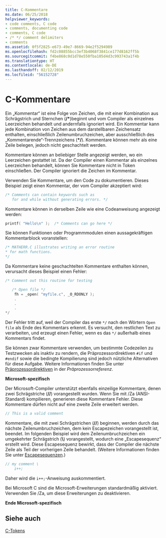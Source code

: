 ```yaml
---
title: C-Kommentare
ms.date: 06/25/2018
helpviewer_keywords:
- code comments, C code
- comments, documenting code
- comments, C code
- /* */ comment delimiters
- comments
ms.assetid: 0f5f2825-e673-49e7-8669-94e2f5294989
ms.openlocfilehash: fd2c08855bcc3ef3b4068f3841ce177d8162ff5b
ms.sourcegitcommit: f4be868c0d1d78e550fba105d4d3c993743a1f4b
ms.translationtype: HT
ms.contentlocale: de-DE
ms.lasthandoff: 02/12/2019
ms.locfileid: "56152728"
---
```

# <a name="c-comments"></a>C-Kommentare

Ein „Kommentar“ ist eine Folge von Zeichen, die mit einer Kombination aus Schrägstrich und Sternchen (<strong>/\*</strong>)beginnt und vom Compiler als einzelnes Leerzeichen behandelt und andernfalls ignoriert wird. Ein Kommentar kann jede Kombination von Zeichen aus dem darstellbaren Zeichensatz enthalten, einschließlich Zeilenumbruchzeichen, aber ausschließlich des „Kommentarende“-Trennzeichens (<strong>\*/</strong>). Kommentare können mehr als eine Zeile belegen, jedoch nicht geschachtelt werden.

Kommentare können an beliebiger Stelle angezeigt werden, wo ein Leerzeichen gestattet ist. Da der Compiler einen Kommentar als einzelnes Leerzeichen behandelt, können Sie Kommentare nicht in Token einschließen. Der Compiler ignoriert die Zeichen im Kommentar.

Verwenden Sie Kommentare, um den Code zu dokumentieren. Dieses Beispiel zeigt einen Kommentar, der vom Compiler akzeptiert wird:

```C
/* Comments can contain keywords such as
   for and while without generating errors. */
```

Kommentare können in derselben Zeile wie eine Codeanweisung angezeigt werden:

```C
printf( "Hello\n" );  /* Comments can go here */
```

Sie können Funktionen oder Programmmodulen einen aussagekräftigen Kommentarblock voranstellen:

```C
/* MATHERR.C illustrates writing an error routine
* for math functions.
*/
```

Da Kommentare keine geschachtelten Kommentare enthalten können, verursacht dieses Beispiel einen Fehler:

```C
/* Comment out this routine for testing

   /* Open file */
    fh = _open( "myfile.c", _O_RDONLY );
    .
    .
    .
*/
```

Der Fehler tritt auf, weil der Compiler das erste `*/` nach den Wörtern `Open file` als Ende des Kommentars erkennt. Es versucht, den restlichen Text zu verarbeiten, und erzeugt einen Fehler, wenn es das `*/` außerhalb eines Kommentars findet.

Sie können zwar Kommentare verwenden, um bestimmte Codezeilen zu Testzwecken als inaktiv zu rendern, die Präprozessordirektiven `#if` und `#endif` sowie die bedingte Kompilierung sind jedoch nützliche Alternativen für diese Aufgabe. Weitere Informationen finden Sie unter [Präprozessordirektiven](../preprocessor/preprocessor-directives.md) in der *Präprozessorreferenz*.

**Microsoft-spezifisch**

Der Microsoft-Compiler unterstützt ebenfalls einzeilige Kommentare, denen zwei Schrägstriche (__//__) vorangestellt wurden. Wenn Sie mit /Za (ANSI-Standard) kompilieren, generieren diese Kommentare Fehler. Diese Kommentare dürfen nicht auf eine zweite Zeile erweitert werden.

```C
// This is a valid comment
```

Kommentare, die mit zwei Schrägstrichen (__//__) beginnen, werden durch das nächste Zeilenumbruchzeichen, dem kein Escapezeichen vorangestellt ist, beendet. Im folgenden Beispiel wird dem Zeilenumbruchzeichen ein umgekehrter Schrägstrich (**\\**) vorangestellt, wodurch eine „Escapesequenz“ erstellt wird. Diese Escapesequenz bewirkt, dass der Compiler die nächste Zeile als Teil der vorherigen Zeile behandelt. (Weitere Informationen finden Sie unter [Escapesequenzen](../c-language/escape-sequences.md).)

```C
// my comment \
    i++;
```

Daher wird die `i++;`-Anweisung auskommentiert.

Bei Microsoft C sind die Microsoft-Erweiterungen standardmäßig aktiviert. Verwenden Sie /Za, um diese Erweiterungen zu deaktivieren.

**Ende Microsoft-spezifisch**

## <a name="see-also"></a>Siehe auch

[C-Tokens](../c-language/c-tokens.md)
